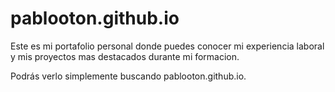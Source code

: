 # pablooton.github.io
 Este es mi portafolio personal donde puedes conocer mi experiencia laboral y mis proyectos mas destacados durante mi formacion.

 Podrás verlo simplemente buscando pablooton.github.io.
